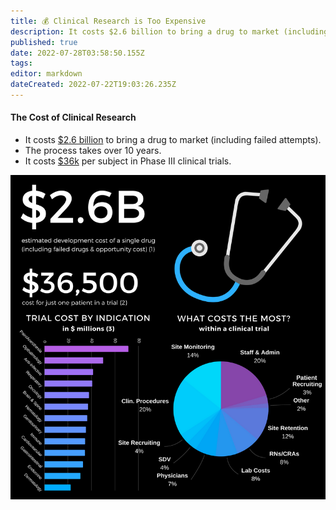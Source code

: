 ```yaml
---
title: 💰 Clinical Research is Too Expensive
description: It costs $2.6 billion to bring a drug to market (including failed attempts).
published: true
date: 2022-07-28T03:58:50.155Z
tags: 
editor: markdown
dateCreated: 2022-07-22T19:03:26.235Z
---
```


#### The Cost of Clinical Research

* It costs [$2.6 billion](https://www.semanticscholar.org/paper/Innovation-in-the-pharmaceutical-industry%3A-New-of-DiMasi-Grabowski/3275f31c072ac11c6ca7a5260bd535720f07df41) to bring a drug to market (including failed attempts).
* The process takes over 10 years.
* It costs [$36k](https://www.clinicalleader.com/doc/getting-a-handle-on-clinical-trial-costs-0001) per subject in Phase III clinical trials.

&#x20;

![clinicalresearch.io](../assets/cost-of-clinical-trials.png)



